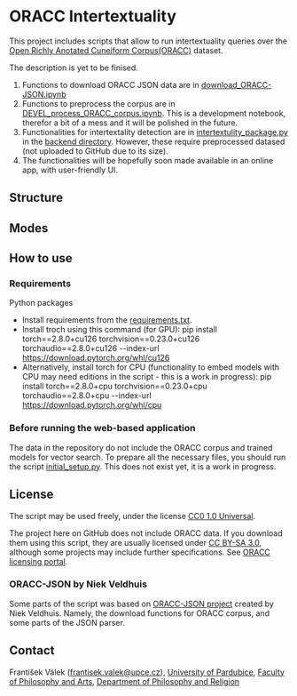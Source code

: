 # ORACC Intertextuality
This project includes scripts that allow to run intertextuality queries over the [Open Richly Anotated Cuneiform Corpus(ORACC)](https://oracc.museum.upenn.edu/) dataset.

The description is yet to be finised.
1) Functions to download ORACC JSON data are in [download_ORACC-JSON.ipynb](https://github.com/valekfrantisek/CuneiformIntertextuality/blob/main/download_ORACC-JSON.ipynb)
2) Functions to preprocess the corpus are in [DEVEL_process_ORACC_corpus.ipynb](https://github.com/valekfrantisek/CuneiformIntertextuality/blob/main/DEVEL_process_ORACC_corpus.ipynb). This is a development notebook, therefor a bit of a mess and it will be polished in the future.
3) Functionalities for intertextality detection are in [intertextulity_package.py](https://github.com/valekfrantisek/CuneiformIntertextuality/blob/main/backend/intertextulity_package.py) in the [backend directory](https://github.com/valekfrantisek/CuneiformIntertextuality/tree/main/backend). However, these require preprocessed datased (not uploaded to GitHub due to its size).
4) The functionalities will be hopefully soon made available in an online app, with user-friendly UI.

## Structure

## Modes

## How to use
### Requirements
Python packages
- Install requirements from the [requirements.txt](https://github.com/valekfrantisek/CuneiformIntertextuality/blob/main/requirements.txt).
- Install troch using this command (for GPU): pip install torch==2.8.0+cu126 torchvision==0.23.0+cu126 torchaudio==2.8.0+cu126 --index-url https://download.pytorch.org/whl/cu126
- Alternatively, install torch for CPU (functionality to embed models with CPU may need editions in the script - this is a work in progress): pip install torch==2.8.0+cpu torchvision==0.23.0+cpu torchaudio==2.8.0+cpu --index-url https://download.pytorch.org/whl/cpu

### Before running the web-based application
The data in the repository do not include the ORACC corpus and trained models for vector search. To prepare all the necessary files, you should run the script [initial_setup.py](). This does not exist yet, it is a work in progress.

## License
The script may be used freely, under the license [CC0 1.0 Universal](https://creativecommons.org/publicdomain/zero/1.0/).

The project here on GitHub does not include ORACC data. If you download them using this script, they are usually licensed under [CC BY-SA 3.0](https://creativecommons.org/licenses/by-sa/3.0/deed), although some projects may include further specifications. See [ORACC licensing portal](http://oracc.ub.uni-muenchen.de/doc/about/licensing/index.html).

### ORACC-JSON by Niek Veldhuis
Some parts of the script was based on [ORACC-JSON project](https://github.com/niekveldhuis/ORACC-JSON) created by Niek Veldhuis. Namely, the download functions for ORACC corpus, and some parts of the JSON parser.

## Contact
František Válek (frantisek.valek@upce.cz), [University of Pardubice](https://www.upce.cz/), [Faculty of Philosophy and Arts](https://ff.upce.cz/), [Department of Philosophy and Religion](https://kfr.upce.cz/en)
